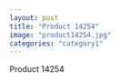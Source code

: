 ```yaml
---
layout: post
title: "Product 14254"
image: "product14254.jpg"
categories: "category1"
---
```

Product 14254
